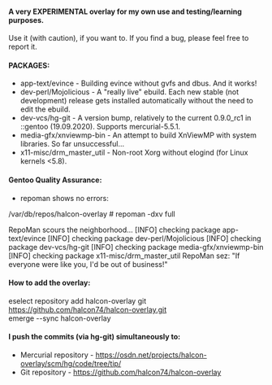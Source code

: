 #### A very EXPERIMENTAL overlay for my own use and testing/learning purposes.

Use it (with caution), if you want to.
If you find a bug, please feel free to report it.

#### PACKAGES:

* app-text/evince - Building evince without gvfs and dbus. And it works!
* dev-perl/Mojolicious - A "really live" ebuild. Each new stable (not development) release gets installed automatically without the need to edit the ebuild.
* dev-vcs/hg-git - A version bump, relatively to the current 0.9.0_rc1 in ::gentoo (19.09.2020). Supports mercurial-5.5.1.
* media-gfx/xnviewmp-bin - An attempt to build XnViewMP with system libraries. So far unsuccessful...
* x11-misc/drm_master_util - Non-root Xorg without elogind (for Linux kernels <5.8).

#### Gentoo Quality Assurance:

* repoman shows no errors: 
  
/var/db/repos/halcon-overlay # repoman -dxv full

RepoMan scours the neighborhood...
[INFO] checking package app-text/evince
[INFO] checking package dev-perl/Mojolicious
[INFO] checking package dev-vcs/hg-git
[INFO] checking package media-gfx/xnviewmp-bin
[INFO] checking package x11-misc/drm_master_util
RepoMan sez: "If everyone were like you, I'd be out of business!"  

#### How to add the overlay:
  
eselect repository add halcon-overlay git https://github.com/halcon74/halcon-overlay.git  
emerge --sync halcon-overlay  

#### I push the commits (via hg-git) simultaneously to:

* Mercurial repository - https://osdn.net/projects/halcon-overlay/scm/hg/code/tree/tip/
* Git repository - https://github.com/halcon74/halcon-overlay
